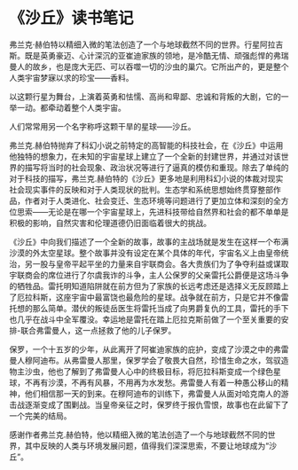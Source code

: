 # 《沙丘》读书笔记

弗兰克·赫伯特以精细入微的笔法创造了一个与地球截然不同的世界。行星阿拉吉斯。既是英勇豪迈、心计深沉的亚崔迪家族的领地，是冷酷无情、顽强彪悍的弗瑞曼人的故乡，也是庞大无匹、可以吞噬一切的沙虫的巢穴。它所出产的，更是整个人类宇宙梦寐以求的珍宝——香料。

以这颗行星为舞台，上演着英勇和怯懦、高尚和卑鄙、忠诚和背叛的大剧，它的一举一动。都牵动着整个人类宇宙。

人们常常用另一个名字称呼这颗干旱的星球——沙丘。

弗兰克.赫伯特抛弃了科幻小说之前特定的高智能的科技社会，在《沙丘》中运用他独特的想象力，在未知的宇宙星球上建立了一个全新的封建世界，并通过对该世界的描写将当时的社会现象、政治状况等进行了逼真的模仿和重现。除去了单纯的对于科技的描写，弗兰克.赫伯特的《沙丘》更多地是利用科幻小说的体裁对现实社会现实事件的反映和对于人类现状的批判。生态学和系统思想始终贯穿整部作品，作者对于人类进化、社会变迁、生态环境等问题进行了更加立体和深刻的全方位思索——无论是在哪一个宇宙星球上，先进科技带给自然界和社会的都不单单是积极的影响，自然灾害和伦理道德仍旧面临着很大的挑战。

《沙丘》中向我们描述了一个全新的故事，故事的主战场就是发生在这样一个布满沙漠的外太空星球。整个故事并没有设定在某个具体的年代，宇宙名义上由皇帝统治，另一股与皇帝平起平坐的力量来自宇联商会。各大贵族们为了争夺利益或谋取宇联商会的席位进行了尔虞我诈的斗争，主人公保罗的父亲雷托公爵便是这场斗争的牺牲品。雷托明知道陷阱就在前方但为了家族的长远考虑还是选择义无反顾踏上了厄拉科斯，这座宇宙中最富饶也最危险的星球。战争就在前方，只是它并不像雷托想的那么简单。潜伏的叛徒岳医生将雷托当成了向男爵复仇的工具，雷托的手下也几乎在战斗中全军覆没。幸运地是雷托在踏上厄拉克斯前做了一个至关重要的安排-联合弗雷曼人，这一点拯救了他的儿子保罗。

保罗，一个十五岁的少年，从此离开了阿崔迪家族的庇护，变成了沙漠之中的弗雷曼人穆阿迪布。从弗雷曼人那里，保罗学会了敬畏大自然，珍惜生命之水，驾驭造物主沙虫，他也了解到了弗雷曼人心中的终极目标，将厄拉科斯变成一个绿色星球，不再有沙漠，不再有风暴，不用再为水发愁。弗雷曼人有着一种愚公移山的精神，他们相信那一天的到来。在穆阿迪布的训练下，弗雷曼人从面对哈克南人的游击战逐渐变成了围剿战。当皇帝亲征之时，保罗终于报仇雪恨，故事也在此留下了一个完美的结局。

感谢作者弗兰克.赫伯特，他以精细入微的笔法创造了一个与地球截然不同的世界，其中反映的人类与环境发展问题，值得我们深深思索，不要让地球成为“沙丘”。

